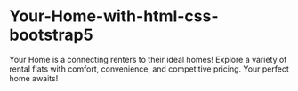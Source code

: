 # Your-Home-with-html-css-bootstrap5
Your Home is a connecting renters to their ideal homes! Explore a variety of rental flats with comfort, convenience, and competitive pricing. Your perfect home awaits!
